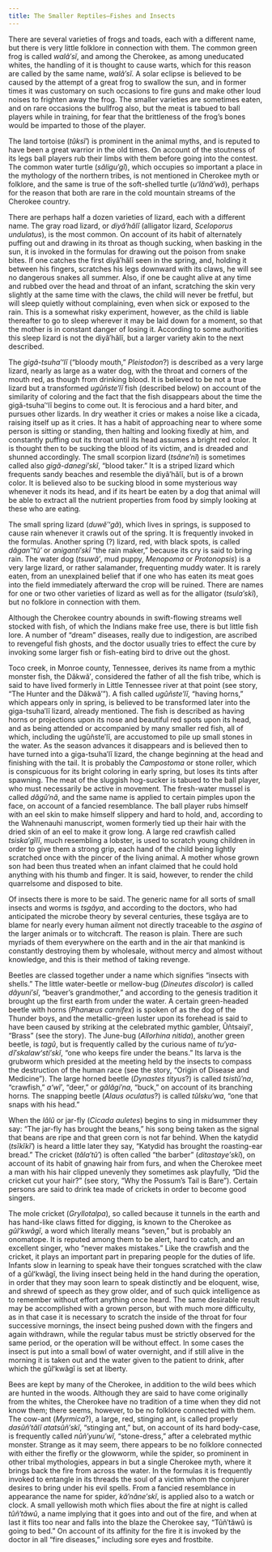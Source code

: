 ```yaml
---
title: The Smaller Reptiles—Fishes and Insects
---
```


There are several varieties of frogs and toads, each with a different name, but there is very little folklore in connection with them. The common green frog is called _walâ′sĭ_, and among the Cherokee, as among uneducated whites, the handling of it is thought to cause warts, which for this reason are called by the same name, _walâ′sĭ_. A solar eclipse is believed to be caused by the attempt of a great frog to swallow the sun, and in former times it was customary on such occasions to fire guns and make other loud noises to frighten away the frog. The smaller varieties are sometimes eaten, and on rare occasions the bullfrog also, but the meat is tabued to ball players while in training, for fear that the brittleness of the frog’s bones would be imparted to those of the player.

The land tortoise (_tûksĭ′_) is prominent in the animal myths, and is reputed to have been a great warrior in the old times. On account of the stoutness of its legs ball players rub their limbs with them before going into the contest. The common water turtle (_săligu′gĭ_), which occupies so important a place in the mythology of the northern tribes, is not mentioned in Cherokee myth or folklore, and the same is true of the soft-shelled turtle (_uʻlănă′wă_), perhaps for the reason that both are rare in the cold mountain streams of the Cherokee country.

There are perhaps half a dozen varieties of lizard, each with a different name. The gray road lizard, or _diyâ′hălĭ_ (alligator lizard, _Sceloporus undulatus_), is the most common. On account of its habit of alternately puffing out and drawing in its throat as though sucking, when basking in the sun, it is invoked in the formulas for drawing out the poison from snake bites. If one catches the first diyâ′hălĭ seen in the spring, and, holding it between his fingers, scratches his legs downward with its claws, he will see no dangerous snakes all summer. Also, if one be caught alive at any time and rubbed over the head and throat of an infant, scratching the skin very slightly at the same time with the claws, the child will never be fretful, but will sleep quietly without complaining, even when sick or exposed to the rain. This is a somewhat risky experiment, however, as the child is liable thereafter to go to sleep wherever it may be laid down for a moment, so that the mother is in constant danger of losing it. According to some authorities this sleep lizard is not the diyâ′hălĭ, but a larger variety akin to the next described.

The _gigă-tsuha′ʻlĭ_ (“bloody mouth,” _Pleistodon_?) is described as a very large lizard, nearly as large as a water dog, with the throat and corners of the mouth red, as though from drinking blood. It is believed to be not a true lizard but a transformed _ugûñste′lĭ_ fish (described below) on account of the similarity of coloring and the fact that the fish disappears about the time the gigă-tsuha′ʻlĭ begins to come out. It is ferocious and a hard biter, and pursues other lizards. In dry weather it cries or makes a noise like a cicada, raising itself up as it cries. It has a habit of approaching near to where some person is sitting or standing, then halting and looking fixedly at him, and constantly puffing out its throat until its head assumes a bright red color. It is thought then to be sucking the blood of its victim, and is dreaded and shunned accordingly. The small scorpion lizard (_tsâne′nĭ_) is sometimes called also _gigă-danegi′skĭ_, “blood taker.” It is a striped lizard which frequents sandy beaches and resemble the diyâ′hălĭ, but is of a brown color. It is believed also to be sucking blood in some mysterious way whenever it nods its head, and if its heart be eaten by a dog that animal will be able to extract all the nutrient properties from food by simply looking at these who are eating.

The small spring lizard (_duwĕ′ʻgă_), which lives in springs, is supposed to cause rain whenever it crawls out of the spring. It is frequently invoked in the formulas. Another spring (?) lizard, red, with black spots, is called _dăgan′ʻtû′_ or _aniganti′skĭ_ “the rain maker,” because its cry is said to bring rain. The water dog (_tsuwă′_, mud puppy, _Menopoma_ or _Protonopsis_) is a very large lizard, or rather salamander, frequenting muddy water. It is rarely eaten, from an unexplained belief that if one who has eaten its meat goes into the field immediately afterward the crop will be ruined. There are names for one or two other varieties of lizard as well as for the alligator (_tsula′skĭ_), but no folklore in connection with them.

Although the Cherokee country abounds in swift-flowing streams well stocked with fish, of which the Indians make free use, there is but little fish lore. A number of “dream” diseases, really due to indigestion, are ascribed to revengeful fish ghosts, and the doctor usually tries to effect the cure by invoking some larger fish or fish-eating bird to drive out the ghost.

Toco creek, in Monroe county, Tennessee, derives its name from a mythic monster fish, the Dăkwă′, considered the father of all the fish tribe, which is said to have lived formerly in Little Tennessee river at that point (see story, “The Hunter and the Dăkwă′”). A fish called _ugûñste′lĭ_, “having horns,” which appears only in spring, is believed to be transformed later into the giga-tsuha′lĭ lizard, already mentioned. The fish is described as having horns or projections upon its nose and beautiful red spots upon its head, and as being attended or accompanied by many smaller red fish, all of which, including the ugûñste′lĭ, are accustomed to pile up small stones in the water. As the season advances it disappears and is believed then to have turned into a giga-tsuha′lĭ lizard, the change beginning at the head and finishing with the tail. It is probably the _Campostoma_ or stone roller, which is conspicuous for its bright coloring in early spring, but loses its tints after spawning. The meat of the sluggish hog-sucker is tabued to the ball player, who must necessarily be active in movement. The fresh-water mussel is called _dăgû′nă_, and the same name is applied to certain pimples upon the face, on account of a fancied resemblance. The ball player rubs himself with an eel skin to make himself slippery and hard to hold, and, according to the Wahnenauhi manuscript, women formerly tied up their hair with the dried skin of an eel to make it grow long. A large red crawfish called _tsiska′gĭlĭ_, much resembling a lobster, is used to scratch young children in order to give them a strong grip, each hand of the child being lightly scratched once with the pincer of the living animal. A mother whose grown son had been thus treated when an infant claimed that he could hold anything with his thumb and finger. It is said, however, to render the child quarrelsome and disposed to bite.

Of insects there is more to be said. The generic name for all sorts of small insects and worms is _tsgâya_, and according to the doctors, who had anticipated the microbe theory by several centuries, these tsgâya are to blame for nearly every human ailment not directly traceable to the _asgina_ of the larger animals or to witchcraft. The reason is plain. There are such myriads of them everywhere on the earth and in the air that mankind is constantly destroying them by wholesale, without mercy and almost without knowledge, and this is their method of taking revenge.

Beetles are classed together under a name which signifies “insects with shells.” The little water-beetle or mellow-bug (_Dineutes discolor_) is called _dâyuni′sĭ_, “beaver’s grandmother,” and according to the genesis tradition it brought up the first earth from under the water. A certain green-headed beetle with horns (_Phanæus carnifex_) is spoken of as the dog of the Thunder boys, and the metallic-green luster upon its forehead is said to have been caused by striking at the celebrated mythic gambler, Ûñtsaiyĭ′, “Brass” (see the story). The June-bug (_Allorhina nitida_), another green beetle, is _tagû_, but is frequently called by the curious name of _tu′ya-dĭ′skalawʻsti′skĭ_, “one who keeps fire under the beans.” Its larva is the grubworm which presided at the meeting held by the insects to compass the destruction of the human race (see the story, “Origin of Disease and Medicine”). The large horned beetle (_Dynastes tityus_?) is called _tsistû′na_, “crawfish,” _aʻwĭ′_, “deer,” or _gălăgi′na_, “buck,” on account of its branching horns. The snapping beetle (_Alaus oculatus_?) is called _tûlsku′wa_, “one that snaps with his head.”

When the _lâlû_ or jar-fly (_Cicada auletes_) begins to sing in midsummer they say: “The jar-fly has brought the beans,” his song being taken as the signal that beans are ripe and that green corn is not far behind. When the katydid (_tsĭkĭkĭ′_) is heard a little later they say, “Katydid has brought the roasting-ear bread.” The cricket (_tăla′tŭ′_) is often called “the barber” (_ditastaye′skĭ_), on account of its habit of gnawing hair from furs, and when the Cherokee meet a man with his hair clipped unevenly they sometimes ask playfully, “Did the cricket cut your hair?” (see story, “Why the Possum’s Tail is Bare”). Certain persons are said to drink tea made of crickets in order to become good singers.

The mole cricket (_Gryllotalpa_), so called because it tunnels in the earth and has hand-like claws fitted for digging, is known to the Cherokee as _gûlʻkwâgĭ_, a word which literally means “seven,” but is probably an onomatope. It is reputed among them to be alert, hard to catch, and an excellent singer, who “never makes mistakes.” Like the crawfish and the cricket, it plays an important part in preparing people for the duties of life. Infants slow in learning to speak have their tongues scratched with the claw of a gûlʻkwâgĭ, the living insect being held in the hand during the operation, in order that they may soon learn to speak distinctly and be eloquent, wise, and shrewd of speech as they grow older, and of such quick intelligence as to remember without effort anything once heard. The same desirable result may be accomplished with a grown person, but with much more difficulty, as in that case it is necessary to scratch the inside of the throat for four successive mornings, the insect being pushed down with the fingers and again withdrawn, while the regular tabus must be strictly observed for the same period, or the operation will be without effect. In some cases the insect is put into a small bowl of water overnight, and if still alive in the morning it is taken out and the water given to the patient to drink, after which the gûlʻkwâgĭ is set at liberty.

Bees are kept by many of the Cherokee, in addition to the wild bees which are hunted in the woods. Although they are said to have come originally from the whites, the Cherokee have no tradition of a time when they did not know them; there seems, however, to be no folklore connected with them. The cow-ant (_Myrmica_?), a large, red, stinging ant, is called properly _dasûñ′tălĭ atatsûñ′skĭ_, “stinging ant,” but, on account of its hard body-case, is frequently called _nûñ′yunu′wĭ_, “stone-dress,” after a celebrated mythic monster. Strange as it may seem, there appears to be no folklore connected with either the firefly or the glowworm, while the spider, so prominent in other tribal mythologies, appears in but a single Cherokee myth, where it brings back the fire from across the water. In the formulas it is frequently invoked to entangle in its threads the soul of a victim whom the conjurer desires to bring under his evil spells. From a fancied resemblance in appearance the name for spider, _kă′năne′skĭ_, is applied also to a watch or clock. A small yellowish moth which flies about the fire at night is called _tûñ′tăwû_, a name implying that it goes into and out of the fire, and when at last it flits too near and falls into the blaze the Cherokee say, “Tûñ′tăwû is going to bed.” On account of its affinity for the fire it is invoked by the doctor in all “fire diseases,” including sore eyes and frostbite.
